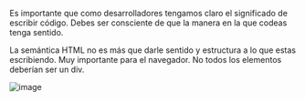 Es importante que como desarrolladores tengamos claro el significado de escribir código. Debes ser consciente de que la manera en la que codeas tenga sentido.

La semántica HTML no es más que darle sentido y estructura a lo que estas escribiendo. Muy importante para el navegador. No todos los elementos deberían ser un div.

![image](https://user-images.githubusercontent.com/41756950/131950618-7679c7d1-eb48-4e32-a67b-9bc9df9a4a8f.png)
